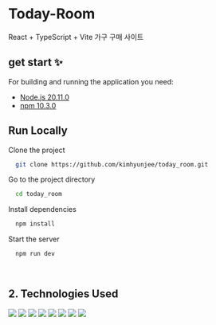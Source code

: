 
# Today-Room

React + TypeScript + Vite 가구 구매 사이트
</br>

## get start ✨

For building and running the application you need:


 - [Node.js 20.11.0](https://nodejs.org/en)
 - [npm 10.3.0](https://nodejs.org/en)

## Run Locally

Clone the project

```bash
  git clone https://github.com/kimhyunjee/today_room.git
```

Go to the project directory

```bash
  cd today_room
```

Install dependencies

```bash
  npm install
```

Start the server

```bash
  npm run dev
```
</br>

## 2. Technologies Used
<div>
  <img src="https://img.shields.io/badge/React-61DAFB?style=flat-square&logo=React&logoColor=white"/>
  <img src="https://img.shields.io/badge/Typescript-3178C6?style=flat-square&logo=Typescript&logoColor=white"/>
   <img src="https://img.shields.io/badge/Vite-646CFF?style=flat-square&logo=vite&logoColor=white"/>
   <img src="https://img.shields.io/badge/Firebase-FFCA28?style=flat-square&logo=Firebase&logoColor=white"/>
  <img src="https://img.shields.io/badge/React--Query-f04f3d?style=flat-square&logo=ReactQuery&logoColor=white"/>
  <img src="https://img.shields.io/badge/Context--API-61DAFB?style=flat-square&logo=React&logoColor=white"/>
  <img src="https://img.shields.io/badge/Tailwindcss-06B6D4?style=flat-square&logo=tailwindcss&logoColor=white"/>
  <img src="https://img.shields.io/badge/Shadcn/ui-000000?style=flat-square&logo=shadcnui&logoColor=white"/>


</div>
<!--
<div>
  <img src="https://img.shields.io/badge/Amazon_S3-569A31?style=flat-square&logo=amazons3&logoColor=white"/>
  <img src="https://img.shields.io/badge/Amazon_CloudFront-FF9900?style=flat-square&logo=amazonaws&logoColor=white"/>
  <img src="https://img.shields.io/badge/Amazon_Route53-8C4FFF?style=flat-square&logo=amazonroute53&logoColor=white"/>
</div>
-->
</br>


